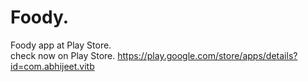 # Foody.
Foody app at Play Store. <br>
check now on Play Store. https://play.google.com/store/apps/details?id=com.abhijeet.vitb
